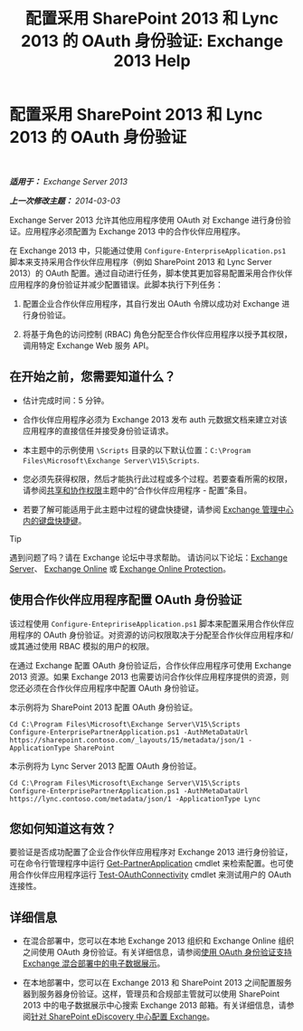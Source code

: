 ﻿---
title: '配置采用 SharePoint 2013 和 Lync 2013 的 OAuth 身份验证: Exchange 2013 Help'
TOCTitle: 配置采用 SharePoint 2013 和 Lync 2013 的 OAuth 身份验证
ms:assetid: ca3c78a3-80cc-4df2-859f-0106bbd57a07
ms:mtpsurl: https://technet.microsoft.com/zh-cn/library/JJ649094(v=EXCHG.150)
ms:contentKeyID: 50491692
ms.date: 01/11/2018
mtps_version: v=EXCHG.150
ms.translationtype: HT
---

# 配置采用 SharePoint 2013 和 Lync 2013 的 OAuth 身份验证

 

_**适用于：** Exchange Server 2013_

_**上一次修改主题：** 2014-03-03_

Exchange Server 2013 允许其他应用程序使用 OAuth 对 Exchange 进行身份验证。应用程序必须配置为 Exchange 2013 中的合作伙伴应用程序。

在 Exchange 2013 中，只能通过使用 `Configure-EnterpriseApplication.ps1` 脚本来支持采用合作伙伴应用程序（例如 SharePoint 2013 和 Lync Server 2013）的 OAuth 配置。通过自动进行任务，脚本使其更加容易配置采用合作伙伴应用程序的身份验证并减少配置错误。此脚本执行下列任务：

1.  配置企业合作伙伴应用程序，其自行发出 OAuth 令牌以成功对 Exchange 进行身份验证。

2.  将基于角色的访问控制 (RBAC) 角色分配至合作伙伴应用程序以授予其权限，调用特定 Exchange Web 服务 API。

## 在开始之前，您需要知道什么？

  - 估计完成时间：5 分钟。

  - 合作伙伴应用程序必须为 Exchange 2013 发布 auth 元数据文档来建立对该应用程序的直接信任并接受身份验证请求。

  - 本主题中的示例使用 `\Scripts` 目录的以下默认位置：`C:\Program Files\Microsoft\Exchange Server\V15\Scripts`.

  - 您必须先获得权限，然后才能执行此过程或多个过程。若要查看所需的权限，请参阅[共享和协作权限](sharing-and-collaboration-permissions-exchange-2013-help.md)主题中的“合作伙伴应用程序 - 配置”条目。

  - 若要了解可能适用于此主题中过程的键盘快捷键，请参阅 [Exchange 管理中心内的键盘快捷键](keyboard-shortcuts-in-the-exchange-admin-center-exchange-online-protection-help.md)。

> [!tip]
> 遇到问题了吗？请在 Exchange 论坛中寻求帮助。 请访问以下论坛：<a href="https://go.microsoft.com/fwlink/p/?linkid=60612">Exchange Server</a>、 <a href="https://go.microsoft.com/fwlink/p/?linkid=267542">Exchange Online</a> 或 <a href="https://go.microsoft.com/fwlink/p/?linkid=285351">Exchange Online Protection</a>。


## 使用合作伙伴应用程序配置 OAuth 身份验证

该过程使用 `Configure-EntepririseApplication.ps1` 脚本来配置采用合作伙伴应用程序的 OAuth 身份验证。对资源的访问权限取决于分配至合作伙伴应用程序和/或其通过使用 RBAC 模拟的用户的权限。

在通过 Exchange 配置 OAuth 身份验证后，合作伙伴应用程序可使用 Exchange 2013 资源。如果 Exchange 2013 也需要访问合作伙伴应用程序提供的资源，则您还必须在合作伙伴应用程序中配置 OAuth 身份验证。

本示例将为 SharePoint 2013 配置 OAuth 身份验证。

    Cd C:\Program Files\Microsoft\Exchange Server\V15\Scripts
    Configure-EnterprisePartnerApplication.ps1 -AuthMetaDataUrl https://sharepoint.contoso.com/_layouts/15/metadata/json/1 -ApplicationType SharePoint

本示例将为 Lync Server 2013 配置 OAuth 身份验证。

    Cd C:\Program Files\Microsoft\Exchange Server\V15\Scripts
    Configure-EnterprisePartnerApplication.ps1 -AuthMetaDataUrl https://lync.contoso.com/metadata/json/1 -ApplicationType Lync

## 您如何知道这有效？

要验证是否成功配置了企业合作伙伴应用程序对 Exchange 2013 进行身份验证，可在命令行管理程序中运行 [Get-PartnerApplication](https://technet.microsoft.com/zh-cn/library/jj218721\(v=exchg.150\)) cmdlet 来检索配置。也可使用合作伙伴应用程序运行 [Test-OAuthConnectivity](https://technet.microsoft.com/zh-cn/library/jj218623\(v=exchg.150\)) cmdlet 来测试用户的 OAuth 连接性。

## 详细信息

  - 在混合部署中，您可以在本地 Exchange 2013 组织和 Exchange Online 组织之间使用 OAuth 身份验证。有关详细信息，请参阅[使用 OAuth 身份验证支持 Exchange 混合部署中的电子数据展示](using-oauth-authentication-to-support-ediscovery-in-an-exchange-hybrid-deployment-exchange-2013-help.md)。

  - 在本地部署中，您可以在 Exchange 2013 和 SharePoint 2013 之间配置服务器到服务器身份验证。这样，管理员和合规部主管就可以使用 SharePoint 2013 中的电子数据展示中心搜索 Exchange 2013 邮箱。有关详细信息，请参阅[针对 SharePoint eDiscovery 中心配置 Exchange](configure-exchange-for-sharepoint-ediscovery-center-exchange-2013-help.md)。

